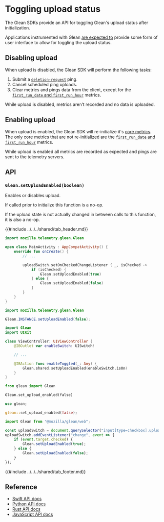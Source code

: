 # Toggling upload status

The Glean SDKs provide an API for toggling Glean's upload status after initialization.

Applications instrumented with Glean
[are expected to](../../adding-glean-to-your-project/index.md#glean-integration-checklist)
provide some form of user interface to allow for toggling the upload status.

## Disabling upload

When upload is disabled, the Glean SDK will perform the following tasks:

1. Submit a [`deletion-request`](../../user/pings/deletion_request.md) ping.
2. Cancel scheduled ping uploads.
3. Clear metrics and pings data from the client, except for the
  [`first_run_date` and `first_run_hour`](../../user/pings/index.html#the-client_info-section) metrics.

While upload is disabled, metrics aren't recorded and no data is uploaded.

## Enabling upload

When upload is enabled, the Glean SDK will re-initialize it's [core metrics](../../user/collected-metrics/metrics.md).
The only core metrics that are not re-initialized are the [`first_run_date` and `first_run_hour`](../../user/pings/index.html#the-client_info-section) metrics.

While upload is enabled all metrics are recorded as expected
and pings are sent to the telemetry servers.

## API

### `Glean.setUploadEnabled(boolean)`

Enables or disables upload.

If called prior to initialize this function is a no-op.

If the upload state is not actually changed in between calls to this function, it is also a no-op.

{{#include ../../../shared/tab_header.md}}

<div data-lang="Kotlin" class="tab">

```Kotlin
import mozilla.telemetry.glean.Glean

open class MainActivity : AppCompatActivity() {
    override fun onCreate() {
        // ...

        uploadSwitch.setOnCheckedChangeListener { _, isChecked ->
            if (isChecked) {
                Glean.setUploadEnabled(true)
            } else {
                Glean.setUploadEnabled(false)
            }
        }
    }
}
```

</div>
<div data-lang="Java" class="tab">

```Java
import mozilla.telemetry.glean.Glean

Glean.INSTANCE.setUploadEnabled(false);
```

</div>
<div data-lang="Swift" class="tab">


```Swift
import Glean
import UIKit

class ViewController: UIViewController {
    @IBOutlet var enableSwitch: UISwitch!

    // ...

    @IBAction func enableToggled(_: Any) {
        Glean.shared.setUploadEnabled(enableSwitch.isOn)
    }
}
```


</div>
<div data-lang="Python" class="tab">

```python
from glean import Glean

Glean.set_upload_enabled(false)
```

</div>
<div data-lang="Rust" class="tab">

```Rust
use glean;

glean::set_upload_enabled(false);
```

</div>
<div data-lang="JavaScript" class="tab">


```js
import Glean from "@mozilla/glean/web";

const uploadSwitch = document.querySelector("input[type=checkbox].upload-switch");
uploadSwitch.addEventListener("change", event => {
    if (event.target.checked) {
        Glean.setUploadEnabled(true);
    } else {
        Glean.setUploadEnabled(false);
    }
});
```

</div>
<div data-lang="Firefox Desktop" class="tab" data-info="On Firefox Desktop data collection is toggled internally."></div>

{{#include ../../../shared/tab_footer.md}}

## Reference

* [Swift API docs](../../../swift/Classes/Glean.html#/s:5GleanAAC16setUploadEnabledyySbF)
* [Python API docs](../../../python/glean/index.html#glean.Glean.set_upload_enabled)
* [Rust API docs](../../../docs/glean/fn.set_upload_enabled.html)
* [JavaScript API docs](https://mozilla.github.io/glean.js/classes/core_glean.default.html#setUploadEnabled)
